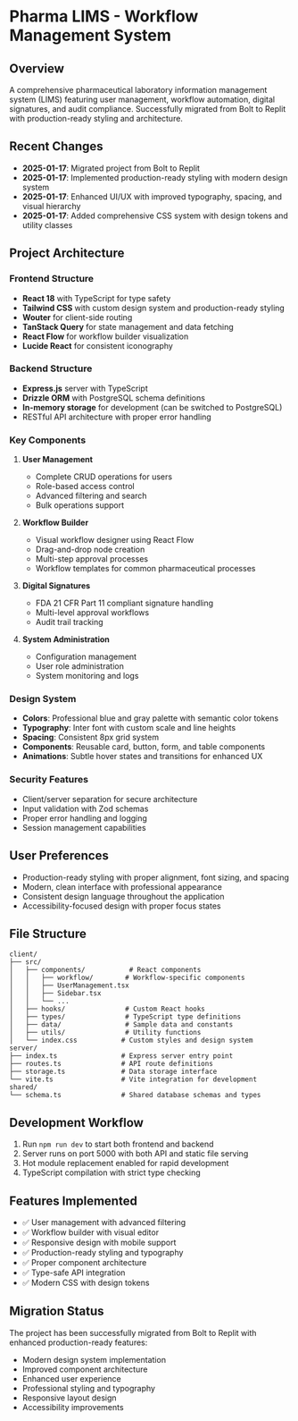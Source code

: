 # Pharma LIMS - Workflow Management System

## Overview
A comprehensive pharmaceutical laboratory information management system (LIMS) featuring user management, workflow automation, digital signatures, and audit compliance. Successfully migrated from Bolt to Replit with production-ready styling and architecture.

## Recent Changes
- **2025-01-17**: Migrated project from Bolt to Replit
- **2025-01-17**: Implemented production-ready styling with modern design system
- **2025-01-17**: Enhanced UI/UX with improved typography, spacing, and visual hierarchy
- **2025-01-17**: Added comprehensive CSS system with design tokens and utility classes

## Project Architecture

### Frontend Structure
- **React 18** with TypeScript for type safety
- **Tailwind CSS** with custom design system and production-ready styling
- **Wouter** for client-side routing
- **TanStack Query** for state management and data fetching
- **React Flow** for workflow builder visualization
- **Lucide React** for consistent iconography

### Backend Structure
- **Express.js** server with TypeScript
- **Drizzle ORM** with PostgreSQL schema definitions
- **In-memory storage** for development (can be switched to PostgreSQL)
- RESTful API architecture with proper error handling

### Key Components
1. **User Management**
   - Complete CRUD operations for users
   - Role-based access control
   - Advanced filtering and search
   - Bulk operations support

2. **Workflow Builder**
   - Visual workflow designer using React Flow
   - Drag-and-drop node creation
   - Multi-step approval processes
   - Workflow templates for common pharmaceutical processes

3. **Digital Signatures**
   - FDA 21 CFR Part 11 compliant signature handling
   - Multi-level approval workflows
   - Audit trail tracking

4. **System Administration**
   - Configuration management
   - User role administration
   - System monitoring and logs

### Design System
- **Colors**: Professional blue and gray palette with semantic color tokens
- **Typography**: Inter font with custom scale and line heights
- **Spacing**: Consistent 8px grid system
- **Components**: Reusable card, button, form, and table components
- **Animations**: Subtle hover states and transitions for enhanced UX

### Security Features
- Client/server separation for secure architecture
- Input validation with Zod schemas
- Proper error handling and logging
- Session management capabilities

## User Preferences
- Production-ready styling with proper alignment, font sizing, and spacing
- Modern, clean interface with professional appearance
- Consistent design language throughout the application
- Accessibility-focused design with proper focus states

## File Structure
```
client/
├── src/
│   ├── components/           # React components
│   │   ├── workflow/        # Workflow-specific components
│   │   ├── UserManagement.tsx
│   │   ├── Sidebar.tsx
│   │   └── ...
│   ├── hooks/               # Custom React hooks
│   ├── types/               # TypeScript type definitions
│   ├── data/                # Sample data and constants
│   ├── utils/               # Utility functions
│   └── index.css           # Custom styles and design system
server/
├── index.ts                # Express server entry point
├── routes.ts               # API route definitions
├── storage.ts              # Data storage interface
└── vite.ts                 # Vite integration for development
shared/
└── schema.ts               # Shared database schemas and types
```

## Development Workflow
1. Run `npm run dev` to start both frontend and backend
2. Server runs on port 5000 with both API and static file serving
3. Hot module replacement enabled for rapid development
4. TypeScript compilation with strict type checking

## Features Implemented
- ✅ User management with advanced filtering
- ✅ Workflow builder with visual editor
- ✅ Responsive design with mobile support
- ✅ Production-ready styling and typography
- ✅ Proper component architecture
- ✅ Type-safe API integration
- ✅ Modern CSS with design tokens

## Migration Status
The project has been successfully migrated from Bolt to Replit with enhanced production-ready features:
- Modern design system implementation
- Improved component architecture
- Enhanced user experience
- Professional styling and typography
- Responsive layout design
- Accessibility improvements